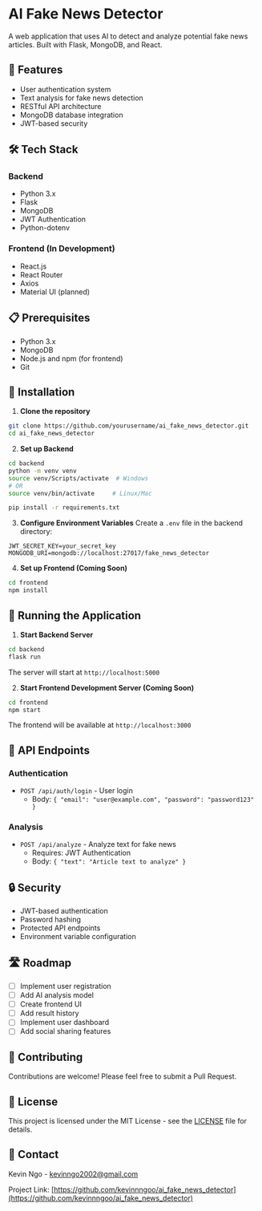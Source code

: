 # AI Fake News Detector

A web application that uses AI to detect and analyze potential fake news articles. Built with Flask, MongoDB, and React.

## 🚀 Features

- User authentication system
- Text analysis for fake news detection
- RESTful API architecture
- MongoDB database integration
- JWT-based security

## 🛠️ Tech Stack

### Backend

- Python 3.x
- Flask
- MongoDB
- JWT Authentication
- Python-dotenv

### Frontend (In Development)

- React.js
- React Router
- Axios
- Material UI (planned)

## 📋 Prerequisites

- Python 3.x
- MongoDB
- Node.js and npm (for frontend)
- Git

## 🔧 Installation

1. **Clone the repository**

```bash
git clone https://github.com/yourusername/ai_fake_news_detector.git
cd ai_fake_news_detector
```

2. **Set up Backend**

```bash
cd backend
python -m venv venv
source venv/Scripts/activate  # Windows
# OR
source venv/bin/activate     # Linux/Mac

pip install -r requirements.txt
```

3. **Configure Environment Variables**
   Create a `.env` file in the backend directory:

```env
JWT_SECRET_KEY=your_secret_key
MONGODB_URI=mongodb://localhost:27017/fake_news_detector
```

4. **Set up Frontend (Coming Soon)**

```bash
cd frontend
npm install
```

## 🚀 Running the Application

1. **Start Backend Server**

```bash
cd backend
flask run
```

The server will start at `http://localhost:5000`

2. **Start Frontend Development Server (Coming Soon)**

```bash
cd frontend
npm start
```

The frontend will be available at `http://localhost:3000`

## 📝 API Endpoints

### Authentication

- `POST /api/auth/login` - User login
  - Body: `{ "email": "user@example.com", "password": "password123" }`

### Analysis

- `POST /api/analyze` - Analyze text for fake news
  - Requires: JWT Authentication
  - Body: `{ "text": "Article text to analyze" }`

## 🔒 Security

- JWT-based authentication
- Password hashing
- Protected API endpoints
- Environment variable configuration

## 🛣️ Roadmap

- [ ] Implement user registration
- [ ] Add AI analysis model
- [ ] Create frontend UI
- [ ] Add result history
- [ ] Implement user dashboard
- [ ] Add social sharing features

## 👥 Contributing

Contributions are welcome! Please feel free to submit a Pull Request.

## 📄 License

This project is licensed under the MIT License - see the [LICENSE](LICENSE) file for details.

## 📧 Contact

Kevin Ngo - kevinngo2002@gmail.com

Project Link: [https://github.com/kevinnngoo/ai_fake_news_detector](https://github.com/kevinnngoo/ai_fake_news_detector)
